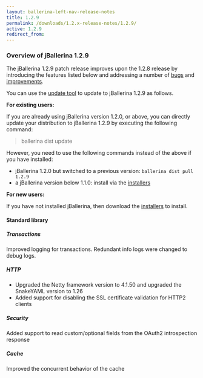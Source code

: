```yaml
---
layout: ballerina-left-nav-release-notes
title: 1.2.9 
permalink: /downloads/1.2.x-release-notes/1.2.9/
active: 1.2.9
redirect_from: 
---
```


### Overview of jBallerina 1.2.9

The jBallerina 1.2.9 patch release improves upon the 1.2.8 release by introducing the features listed below and addressing a number of [bugs](https://github.com/ballerina-platform/ballerina-lang/issues?q=is%3Aissue+milestone%3A%22Ballerina+1.2.9%22+label%3AType%2FBug+is%3Aclosed) and [improvements](https://github.com/ballerina-platform/ballerina-lang/issues?q=is%3Aissue+milestone%3A%22Ballerina+1.2.9%22+is%3Aclosed+label%3AType%2FImprovement).

You can use the [update tool](/learn/keeping-ballerina-up-to-date/) to update to jBallerina 1.2.9 as follows.

**For existing users:**

If you are already using jBallerina version 1.2.0, or above, you can directly update your distribution to jBallerina 1.2.9 by executing the following command:

> ballerina dist update

However, you need to use the following commands instead of the above if you have installed:

- jBallerina 1.2.0 but switched to a previous version: `ballerina dist pull 1.2.9`
- a jBallerina version below 1.1.0: install via the [installers](/downloads/)

**For new users:**

If you have not installed jBallerina, then download the [installers](/downloads/) to install.

#### Standard library

##### Transactions

Improved logging for transactions. Redundant info logs were changed to debug logs.

##### HTTP

- Upgraded the Netty framework version to 4.1.50 and upgraded the SnakeYAML version to 1.26
- Added support for disabling the SSL certificate validation for HTTP2 clients

##### Security

Added support to read custom/optional fields from the OAuth2 introspection response

##### Cache

Improved the concurrent behavior of the cache

